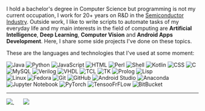 I hold a bachelor's degree in Computer Science but programming is not my current occupation, I work for 20+ years on R&D in the [Semiconductor Industry](https://en.wikipedia.org/wiki/Semiconductor_industry). Outside work, I like to write scripts to automate tasks of my everyday life and my main interests in the field of computing are **Artificial Intelligence**, **Deep Learning**, **Computer Vision** and **Android Apps Development**. Here, I share some side projects I've done on these topics. 

These are the languages and technologies that I've used at some moment:

![Java](https://img.shields.io/badge/-Java-lightgrey?style=flat-square&logo=java)
![Python](https://img.shields.io/badge/-Python-lightgrey?style=flat-square&logo=python)
![JavaScript](https://img.shields.io/badge/-JavaScript-lightgrey?style=flat-square&logo=javascript)
![HTML](https://img.shields.io/badge/-HTML-lightgrey?style=flat-square&logo=html&logoColor=white)
![Perl](https://img.shields.io/badge/-Perl-lightgrey?style=flat-square&logo=perl)
![Shell](https://img.shields.io/badge/-Shell-lightgrey?style=flat-square&logo=shell)
![Kotlin](https://img.shields.io/badge/-Kotlin-lightgrey?style=flat-square&logo=kotlin)
![CSS](https://img.shields.io/badge/-CSS-lightgrey?style=flat-square&logo=css)
![C](https://img.shields.io/badge/-C-lightgrey?style=flat-square&logo=c)
![MySQL](https://img.shields.io/badge/-MySQL-lightgrey?style=flat-square&logo=mysql)
![Verilog](https://img.shields.io/badge/-Verilog-lightgrey?style=flat-square&logo=mysql)
![VHDL](https://img.shields.io/badge/-VHDL-lightgrey?style=flat-square&logo=vhdl)
![TCL](https://img.shields.io/badge/-TCL-lightgrey?style=flat-square&logo=tcl)
![TK](https://img.shields.io/badge/-TK-lightgrey?style=flat-square&logo=tk)
![Prolog](https://img.shields.io/badge/-Prolog-lightgrey?style=flat-square&logo=prolog)
![Lisp](https://img.shields.io/badge/-Lisp-lightgrey?style=flat-square&logo=lisp)<br>
![Linux](https://img.shields.io/badge/-Linux-lightgrey?style=flat-square&logo=linux)
![Fedora](https://img.shields.io/badge/-Fedora-lightgrey?style=flat-square&logo=fedora)
![Git](https://img.shields.io/badge/-Git-lightgrey?style=flat-square&logo=git)
![GitHub](https://img.shields.io/badge/-GitHub-lightgrey?style=flat-square&logo=github)
![Android Studio](https://img.shields.io/badge/-Android%20Studio-lightgrey?style=flat-square&logo=android)
![Anaconda](https://img.shields.io/badge/-Anaconda-lightgrey?style=flat-square&logo=anaconda)
![Jupyter Notebook](https://img.shields.io/badge/-Jupyter%20Notebook-lightgrey?style=flat-square&logo=jupyter)
![PyTorch](https://img.shields.io/badge/-PyTorch-lightgrey?style=flat-square&logo=pytorch)
![TensooFrFLow](https://img.shields.io/badge/-TensorFlow-lightgrey?style=flat-square&logo=tensorflow)
![BitBucket](https://img.shields.io/badge/-BitBucket-lightgrey?style=flat-square&logo=bitbucket)

<hr>

<a href="https://github.com/anuraghazra/github-readme-stats">
  <img align="top" src="https://github-readme-stats.anuraghazra1.vercel.app/api/top-langs/?username=haraldofilho&layout=compact&custom_title=Most%20Used%20Languages&card_width=305&langs_count=9&hide=jupyter%20notebook&exclude_repo=CS-Labs_Unicamp,Knapsack-Problem,The-Map-Group,my-github-readme-stats&cache_seconds=1800" />
</a>
&nbsp&nbsp&nbsp&nbsp&nbsp
<a href="https://wakatime.com/@HaraldoFilho">
  <img align="top" src="https://github-readme-stats-haraldofilho.vercel.app/api/wakatime?username=HaraldoFilho&layout=compact&custom_title=Week%20Coding%20Stats&cache_seconds=1800" />
</a>
